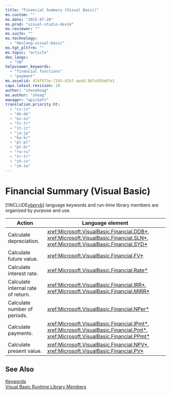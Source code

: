 ```yaml
---
title: "Financial Summary (Visual Basic)"
ms.custom: ""
ms.date: "2015-07-20"
ms.prod: "visual-studio-dev14"
ms.reviewer: ""
ms.suite: ""
ms.technology: 
  - "devlang-visual-basic"
ms.tgt_pltfrm: ""
ms.topic: "article"
dev_langs: 
  - "VB"
helpviewer_keywords: 
  - "financial functions"
  - "payment"
ms.assetid: 474f973e-7103-42b7-aa4d-367c935e07e1
caps.latest.revision: 10
author: "stevehoag"
ms.author: "shoag"
manager: "wpickett"
translation.priority.ht: 
  - "cs-cz"
  - "de-de"
  - "es-es"
  - "fr-fr"
  - "it-it"
  - "ja-jp"
  - "ko-kr"
  - "pl-pl"
  - "pt-br"
  - "ru-ru"
  - "tr-tr"
  - "zh-cn"
  - "zh-tw"
---
```

# Financial Summary (Visual Basic)
[!INCLUDE[vbprvb](../../../csharp\programming-guide\concepts\linq/includes/vbprvb_md.md)] language keywords and run-time library members are organized by purpose and use.  
  
|Action|Language element|  
|------------|----------------------|  
|Calculate depreciation.|<xref:Microsoft.VisualBasic.Financial.DDB*>, <xref:Microsoft.VisualBasic.Financial.SLN*>, <xref:Microsoft.VisualBasic.Financial.SYD*>|  
|Calculate future value.|<xref:Microsoft.VisualBasic.Financial.FV*>|  
|Calculate interest rate.|<xref:Microsoft.VisualBasic.Financial.Rate*>|  
|Calculate internal rate of return.|<xref:Microsoft.VisualBasic.Financial.IRR*>, <xref:Microsoft.VisualBasic.Financial.MIRR*>|  
|Calculate number of periods.|<xref:Microsoft.VisualBasic.Financial.NPer*>|  
|Calculate payments.|<xref:Microsoft.VisualBasic.Financial.IPmt*>, <xref:Microsoft.VisualBasic.Financial.Pmt*>, <xref:Microsoft.VisualBasic.Financial.PPmt*>|  
|Calculate present value.|<xref:Microsoft.VisualBasic.Financial.NPV*>, <xref:Microsoft.VisualBasic.Financial.PV*>|  
  
## See Also  
 [Keywords](../../../visual-basic\language-reference\keywords/index.md)   
 [Visual Basic Runtime Library Members](../../../visual-basic\language-reference/visual-basic-runtime-library-members.md)
